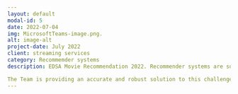 ```yaml
---
layout: default
modal-id: 5
date: 2022-07-04
img: MicrosoftTeams-image.png.
alt: image-alt
project-date: July 2022
client: streaming services
category: Recommemder systems 
description: EDSA Movie Recommendation 2022. Recommender systems are socially and economically critical to ensure that individuals can make optimised choices surrounding the content they engage with on a daily basis. Challenged to constructing a recommendation algorithm based on content or collaborative filtering, capable of accurately predicting how a user will rate a movie they have not yet viewed, based on their historical preferences.

The Team is providing an accurate and robust solution to this challenge has immense economic potential, with users of the system being personalised recommendations - generating platform affinity for the streaming services which best facilitates their audience's viewing.
---
```

